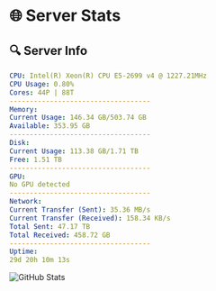 # 🌐 Server Stats
## 🔍 Server Info
```yaml
CPU: Intel(R) Xeon(R) CPU E5-2699 v4 @ 1227.21MHz
CPU Usage: 0.80%
Cores: 44P | 88T
-----------------------------------
Memory:
Current Usage: 146.34 GB/503.74 GB
Available: 353.95 GB
-----------------------------------
Disk:
Current Usage: 113.38 GB/1.71 TB
Free: 1.51 TB
-----------------------------------
GPU:
No GPU detected
-----------------------------------
Network:
Current Transfer (Sent): 35.36 MB/s
Current Transfer (Received): 158.34 KB/s
Total Sent: 47.17 TB
Total Received: 458.72 GB
-----------------------------------
Uptime:
29d 20h 10m 13s
```
![GitHub Stats](https://img.shields.io/badge/Updated-2025-04-06_17:33:02-blue)